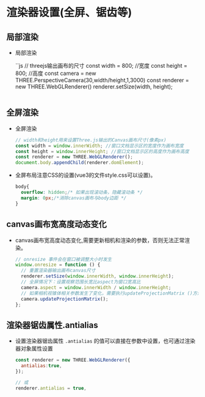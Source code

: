 # 渲染器设置(全屏、锯齿等)

## 局部渲染

+ 局部渲染

  ``js
  // threejs输出画布的尺寸
  const width = 800; //宽度
  const height = 800; //高度
  const camera = new THREE.PerspectiveCamera(30,width/height,1,3000)
  const renderer = new THREE.WebGLRenderer()
  renderer.setSize(width, height);
  ```

## 全屏渲染

+ 全屏渲染

  ```js
  // width和height用来设置Three.js输出的Canvas画布尺寸(像素px)
  const width = window.innerWidth; //窗口文档显示区的宽度作为画布宽度
  const height = window.innerHeight; //窗口文档显示区的高度作为画布高度
  const renderer = new THREE.WebGLRenderer();
  document.body.appendChild(renderer.domElement);
  ```

+ 全屏布局注意CSS的设置(vue3的文件style.css可以设置)。

  ```css
  body{
    overflow: hidden;/* 如果出现滚动条，隐藏滚动条 */
    margin: 0px;/*消除canvas画布与body边距 */
  }
  ```

## canvas画布宽高度动态变化

+ canvas画布宽高度动态变化,需要更新相机和渲染的参数，否则无法正常渲染。

  ```js
  // onresize 事件会在窗口被调整大小时发生
  window.onresize = function () {
    // 重置渲染器输出画布canvas尺寸
    renderer.setSize(window.innerWidth, window.innerHeight);
    // 全屏情况下：设置观察范围长宽比aspect为窗口宽高比
    camera.aspect = window.innerWidth / window.innerHeight;
    // 如果相机视锥体相关参数发生了变化，需要执行updateProjectionMatrix ()方法更新相机的投影矩阵
    camera.updateProjectionMatrix();
  };
  ```

## 渲染器锯齿属性.antialias

+ 设置渲染器锯齿属性 `.antialias` 的值可以直接在参数中设置，也可通过渲染器对象属性设置

  ```js
  const renderer = new THREE.WebGLRenderer({
    antialias:true,
  });

  // 或
  renderer.antialias = true,
  ```
